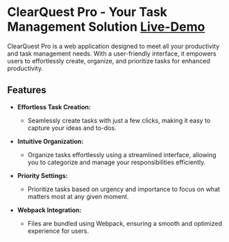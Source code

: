 # ClearQuest Pro - Your Task Management Solution [Live-Demo](https://nate0h.github.io/ClearQuestPro/)

ClearQuest Pro is a web application designed to meet all your productivity and task management needs. With a user-friendly interface, it empowers users to effortlessly create, organize, and prioritize tasks for enhanced productivity.

## Features

- **Effortless Task Creation:**
  - Seamlessly create tasks with just a few clicks, making it easy to capture your ideas and to-dos.

- **Intuitive Organization:**
  - Organize tasks effortlessly using a streamlined interface, allowing you to categorize and manage your responsibilities efficiently.

- **Priority Settings:**
  - Prioritize tasks based on urgency and importance to focus on what matters most at any given moment.

- **Webpack Integration:**
  - Files are bundled using Webpack, ensuring a smooth and optimized experience for users.
